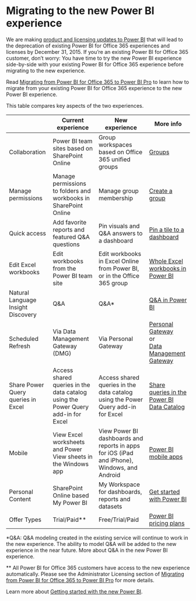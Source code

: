 <properties 
   pageTitle="Migrating to the new Power BI experience"
   description="Migrating to the new Power BI experience"
   services="powerbi" 
   documentationCenter="" 
   authors="guyinacube" 
   manager="mblythe" 
   editor=""
   tags=""/>
 
<tags
   ms.service="powerbi"
   ms.devlang="NA"
   ms.topic="article"
   ms.tgt_pltfrm="NA"
   ms.workload="powerbi"
   ms.date="11/06/2015"
   ms.author="asaxton"/>

# Migrating to the new Power BI experience

We are making [product and licensing updates to Power BI](https://www.microsoft.com/powerBI/licensing.aspx) that will lead to the deprecation of existing Power BI for Office 365 experiences and licenses by December 31, 2015. If you’re an existing Power BI for Office 365 customer, don’t worry: You have time to try the new Power BI experience side-by-side with your existing Power BI for Office 365 experience before migrating to the new experience.

Read [Migrating from Power BI for Office 365 to Power BI Pro](http://go.microsoft.com/fwlink/?LinkId=619089) to learn how to migrate from your existing Power BI for Office 365 experience to the new Power BI experience.  

This table compares key aspects of the two experiences.

||Current experience|New experience|More info|
|---|---|---|---|
|Collaboration|Power BI team sites based on SharePoint Online|Group workspaces based on Office 365 unified groups|[Groups](powerbi-service-groups.md)|
|Manage permissions|Manage permissions to folders and workbooks in SharePoint Online|Manage group membership|[Create a group](powerbi-service-create-a-group-in-power-bi.md)|
|Quick access|Add favorite reports and featured Q&amp;A questions|Pin visuals and Q&amp;A answers to a dashboard|[Pin a tile to a dashboard](powerbi-service-pin-a-tile-to-a-dashboard-from-a-report.md)|
|Edit Excel workbooks|Edit workbooks from the Power BI team site|Edit workbooks in Excel Online from Power BI, or in the Office 365 group|[Whole Excel workbooks in Power BI](powerbi-bring-in-whole-excel-files.md)|
|Natural Language Insight Discovery|Q&amp;A|Q&amp;A*|[Q&amp;A in Power BI](powerbi-service-q-and-a.md)|
|Scheduled Refresh|Via Data Management Gateway (DMG)|Via Personal Gateway|[Personal Gateway](powerbi-personal-gateway.md)<br />or<br />[Data Management Gateway](https://support.office.com/article/Introduction-to-Data-Management-Gateway-22C313B9-E758-435B-AB9E-AD5D6236D06F)|
|Share Power Query queries in Excel|Access shared queries in the data catalog using the Power Query add-in for Excel|Access shared queries in the data catalog using the Power Query add-in for Excel|[Share queries in the Power BI Data Catalog](https://support.office.com/article/Share-queries-in-the-Power-BI-Data-Catalog-353B6B69-47F8-422E-BF7E-DB70BCA51EEA)|
|Mobile|View Excel worksheets and Power View sheets in the Windows app|View Power BI dashboards and reports in apps for iOS (iPad and iPhone), Windows, and Android|[Power BI mobile apps](powerbi-power-bi-apps-for-mobile-devices.md)|
|Personal Content|SharePoint Online based My Power BI|My Workspace for dashboards, reports and datasets|[Get started with Power BI](powerbi-service-get-started.md)|
|Offer Types|Trial/Paid**|Free/Trial/Paid|[Power BI pricing plans](https://powerbi.microsoft.com/pricing)|

\*Q&A: Q&A modeling created in the existing service will continue to work in the new experience. The ability to model Q&A will be added to the new experience in the near future. More about Q&A in the new Power BI experience.  

\*\* All Power BI for Office 365 customers have access to the new experience automatically. Please see the Administrator Licensing section of [Migrating from Power BI for Office 365 to Power BI Pro](http://go.microsoft.com/fwlink/?LinkId=619089) for more details. 

Learn more about [Getting started with the new Power BI](powerbi-service-get-started.md). 


